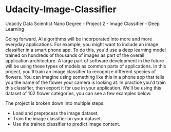 # Udacity-Image-Classifier
Udacity Data Scientist Nano Degree - Project 2 - Image Classifier - Deep Learning

Going forward, AI algorithms will be incorporated into more and more everyday applications. For example, you might want to include an image classifier in a smart phone app. To do this, you'd use a deep learning model trained on hundreds of thousands of images as part of the overall application architecture. A large part of software development in the future will be using these types of models as common parts of applications.
In this project, you'll train an image classifier to recognize different species of flowers. You can imagine using something like this in a phone app that tells you the name of the flower your camera is looking at. In practice you'd train this classifier, then export it for use in your application. We'll be using this dataset of 102 flower categories, you can see a few examples below.   

The project is broken down into multiple steps:   
- Load and preprocess the image dataset.  
- Train the image classifier on your dataset.  
- Use the trained classifier to predict image content.  

